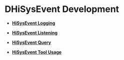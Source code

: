 # DHiSysEvent Development<a name="EN-US_TOPIC_0000001195021448"></a>

-   **[HiSysEvent Logging](hisysevent-logging.md)**  

-   **[HiSysEvent Listening](hisysevent-listening.md)**  

-   **[HiSysEvent Query](hisysevent-query.md)**  

-   **[HiSysEvent Tool Usage](hisysevent-tool-usage.md)**  


